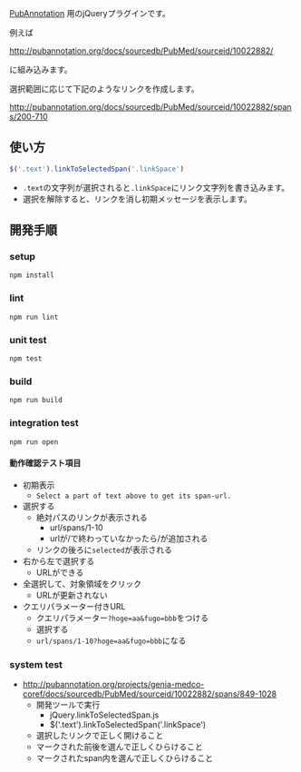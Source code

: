 [PubAnnotation](http://pubannotation.org/) 用のjQueryプラグインです。

例えば

http://pubannotation.org/docs/sourcedb/PubMed/sourceid/10022882/

に組み込みます。

選択範囲に応じて下記のようなリンクを作成します。

http://pubannotation.org/docs/sourcedb/PubMed/sourceid/10022882/spans/200-710

## 使い方
```js
$('.text').linkToSelectedSpan('.linkSpace')
```

- `.text`の文字列が選択されると`.linkSpace`にリンク文字列を書き込みます。
- 選択を解除すると、リンクを消し初期メッセージを表示します。

## 開発手順

### setup
```
npm install
```

### lint
```
npm run lint
```

### unit test
```
npm test
```

### build
```
npm run build
```

### integration test
```
npm run open
```

#### 動作確認テスト項目
- 初期表示
    - `Select a part of text above to get its span-url.`
- 選択する
    - 絶対パスのリンクが表示される
        - url/spans/1-10
        - urlが/で終わっていなかったら/が追加される
    - リンクの後ろに`selected`が表示される
- 右から左で選択する
    - URLができる
- 全選択して、対象領域をクリック
    - URLが更新されない
- クエリパラメーター付きURL
    - クエリパラメーター`?hoge=aa&fugo=bbb`をつける
    - 選択する
    - `url/spans/1-10?hoge=aa&fugo=bbb`になる

### system test
- http://pubannotation.org/projects/genia-medco-coref/docs/sourcedb/PubMed/sourceid/10022882/spans/849-1028
    - 開発ツールで実行
        - jQuery.linkToSelectedSpan.js
        - $('.text').linkToSelectedSpan('.linkSpace')
    - 選択したリンクで正しく開けること
    - マークされた前後を選んで正しくひらけること
    - マークされたspan内を選んで正しくひらけること
